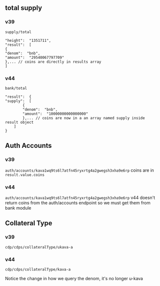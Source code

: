 ## total supply 
	

### v39
```supply/total```
```
"height":  "1351711",
"result":  [
{
"denom":  "bnb",
"amount":  "29540067797709"
},... // coins are directly in results array 
]
```
### v44
```bank/total```
```
"result":  {
"supply":  [
		{
		"denom":  "bnb",
		"amount":  "10000000000000000"
		},... // coins are now in a an array named supply inside result object
	]
}
```
## Auth Accounts

### v39
```auth/accounts/kava1wq9ts6l7atfn45ryxrtg4a2gwegsh3xha9e6rp```
coins are in ```result.value.coins```
### v44
```auth/accounts/kava1wq9ts6l7atfn45ryxrtg4a2gwegsh3xha9e6rp```
v44 doesn't return coins from the auth/accounts endpoint so we must get them from bank module

## Collateral Type 

### v39
```cdp/cdps/collateralType/ukava-a```

### v44
```cdp/cdps/collateralType/kava-a```

Notice the change in how we query the denom, it's no longer u-kava 